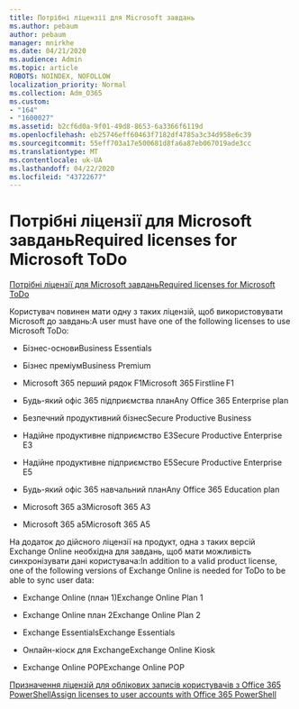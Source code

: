 ```yaml
---
title: Потрібні ліцензії для Microsoft завдань
ms.author: pebaum
author: pebaum
manager: mnirkhe
ms.date: 04/21/2020
ms.audience: Admin
ms.topic: article
ROBOTS: NOINDEX, NOFOLLOW
localization_priority: Normal
ms.collection: Adm_O365
ms.custom:
- "164"
- "1600027"
ms.assetid: b2cf6d0a-9f01-49d8-8653-6a3366f6119d
ms.openlocfilehash: eb25746eff60463f7182df4785a3c34d958e6c39
ms.sourcegitcommit: 55eff703a17e500681d8fa6a87eb067019ade3cc
ms.translationtype: MT
ms.contentlocale: uk-UA
ms.lasthandoff: 04/22/2020
ms.locfileid: "43722677"
---
```

# <a name="required-licenses-for-microsoft-todo"></a><span data-ttu-id="ce58c-102">Потрібні ліцензії для Microsoft завдань</span><span class="sxs-lookup"><span data-stu-id="ce58c-102">Required licenses for Microsoft ToDo</span></span>

[<span data-ttu-id="ce58c-103">Потрібні ліцензії для Microsoft завдань</span><span class="sxs-lookup"><span data-stu-id="ce58c-103">Required licenses for Microsoft ToDo</span></span>](https://support.office.com/article/381e9d1b-c500-49b5-973e-890fd86528d7.aspx)
  
<span data-ttu-id="ce58c-104">Користувач повинен мати одну з таких ліцензій, щоб використовувати Microsoft до завдань:</span><span class="sxs-lookup"><span data-stu-id="ce58c-104">A user must have one of the following licenses to use Microsoft ToDo:</span></span>
  
- <span data-ttu-id="ce58c-105">Бізнес-основи</span><span class="sxs-lookup"><span data-stu-id="ce58c-105">Business Essentials</span></span>

- <span data-ttu-id="ce58c-106">Бізнес преміум</span><span class="sxs-lookup"><span data-stu-id="ce58c-106">Business Premium</span></span>

- <span data-ttu-id="ce58c-107">Microsoft 365 перший рядок F1</span><span class="sxs-lookup"><span data-stu-id="ce58c-107">Microsoft 365 Firstline F1</span></span>

- <span data-ttu-id="ce58c-108">Будь-який офіс 365 підприємства план</span><span class="sxs-lookup"><span data-stu-id="ce58c-108">Any Office 365 Enterprise plan</span></span>

- <span data-ttu-id="ce58c-109">Безпечний продуктивний бізнес</span><span class="sxs-lookup"><span data-stu-id="ce58c-109">Secure Productive Business</span></span>

- <span data-ttu-id="ce58c-110">Надійне продуктивне підприємство E3</span><span class="sxs-lookup"><span data-stu-id="ce58c-110">Secure Productive Enterprise E3</span></span>

- <span data-ttu-id="ce58c-111">Надійне продуктивне підприємство E5</span><span class="sxs-lookup"><span data-stu-id="ce58c-111">Secure Productive Enterprise E5</span></span>

- <span data-ttu-id="ce58c-112">Будь-який офіс 365 навчальний план</span><span class="sxs-lookup"><span data-stu-id="ce58c-112">Any Office 365 Education plan</span></span>

- <span data-ttu-id="ce58c-113">Microsoft 365 a3</span><span class="sxs-lookup"><span data-stu-id="ce58c-113">Microsoft 365 A3</span></span>

- <span data-ttu-id="ce58c-114">Microsoft 365 a5</span><span class="sxs-lookup"><span data-stu-id="ce58c-114">Microsoft 365 A5</span></span>

<span data-ttu-id="ce58c-115">На додаток до дійсного ліцензії на продукт, одна з таких версій Exchange Online необхідна для завдань, щоб мати можливість синхронізувати дані користувача:</span><span class="sxs-lookup"><span data-stu-id="ce58c-115">In addition to a valid product license, one of the following versions of Exchange Online is needed for ToDo to be able to sync user data:</span></span>
  
- <span data-ttu-id="ce58c-116">Exchange Online (план 1)</span><span class="sxs-lookup"><span data-stu-id="ce58c-116">Exchange Online Plan 1</span></span>

- <span data-ttu-id="ce58c-117">Exchange Online план 2</span><span class="sxs-lookup"><span data-stu-id="ce58c-117">Exchange Online Plan 2</span></span>

- <span data-ttu-id="ce58c-118">Exchange Essentials</span><span class="sxs-lookup"><span data-stu-id="ce58c-118">Exchange Essentials</span></span>

- <span data-ttu-id="ce58c-119">Онлайн-кіоск для Exchange</span><span class="sxs-lookup"><span data-stu-id="ce58c-119">Exchange Online Kiosk</span></span>

- <span data-ttu-id="ce58c-120">Exchange Online POP</span><span class="sxs-lookup"><span data-stu-id="ce58c-120">Exchange Online POP</span></span>

[<span data-ttu-id="ce58c-121">Призначення ліцензій для облікових записів користувачів з Office 365 PowerShell</span><span class="sxs-lookup"><span data-stu-id="ce58c-121">Assign licenses to user accounts with Office 365 PowerShell</span></span>](https://docs.microsoft.com/office365/enterprise/powershell/assign-licenses-to-user-accounts-with-office-365-powershell )
  